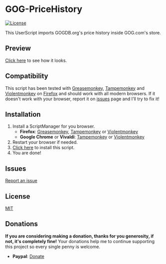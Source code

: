 # GOG-PriceHistory
[![License](https://img.shields.io/badge/license-MIT-blue.svg)](LICENSE)

This UserScript imports GOGDB.org's price history inside GOG.com's store.

## Preview
[Click here](https://raw.githubusercontent.com/Gantzyo/GOG-PriceHistory/master/docs/images/preview.png) to see how it looks.

## Compatibility
This script has been tested with [Greasemonkey](https://addons.mozilla.org/en-US/firefox/addon/greasemonkey/), [Tampemonkey](https://addons.mozilla.org/en-US/firefox/addon/tampermonkey/) and [Violentmonkey](https://addons.mozilla.org/en-US/firefox/addon/violentmonkey/) on [Firefox](https://www.mozilla.org/en-US/firefox/new/) and should work with all modern browsers. If it doesn't work with your browser, report it on  [issues](https://github.com/Gantzyo/GOG-PriceHistory/issues) page and I'll try to fix it!

## Installation
1. Install a ScriptManager for you browser.
    * **Firefox**: [Greasemonkey](https://addons.mozilla.org/en-US/firefox/addon/greasemonkey/), [Tampemonkey](https://addons.mozilla.org/en-US/firefox/addon/tampermonkey/) or [Violentmonkey](https://addons.mozilla.org/en-US/firefox/addon/violentmonkey/)
    * **Google Chrome** or **Vivaldi**: [Tampemonkey](https://chrome.google.com/webstore/detail/tampermonkey/dhdgffkkebhmkfjojejmpbldmpobfkfo) or [Violentmonkey](https://chrome.google.com/webstore/detail/violentmonkey/jinjaccalgkegednnccohejagnlnfdag)
2. Restart your browser if needed.
3. [Click here](https://github.com/Gantzyo/GOG-PriceHistory/raw/master/gog_pricehistory.user.js) to install this script.
4. You are done!

## Issues
[Report an issue](https://github.com/Gantzyo/GOG-PriceHistory/issues)

## License
[MIT](LICENSE)

## Donations
**If you are considering making a donation, thanks for you generosity, if not, it's completely fine!** Your donations help me to continue supporting this project so every single penny is welcome.
* **Paypal**: [Donate](https://www.paypal.com/cgi-bin/webscr?cmd=_donations&business=gantzyo%40outlook%2ecom&lc=ES&item_name=Gantzyo&currency_code=EUR&bn=PP%2dDonationsBF%3abtn_donateCC_LG%2egif%3aNonHosted)
